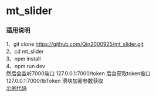 # mt_slider
### 适用说明
1、git clone https://github.com/Qin2000925/mt_slider.git  
2、cd mt_slider  
3、npm install  
4、npm run dev  
然后会监听7000端口
127.0.0.1:7000/token   后台获取token接口
127.0.0.1:7000/tbToken 滑块加密参数获取  
[示例代码](https://github.com/Qin2000925/mt_slider/blob/master/test/test.py)
